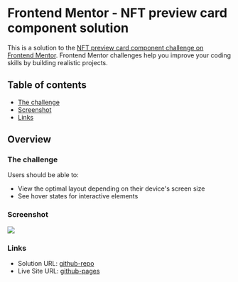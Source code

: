 # Frontend Mentor - NFT preview card component solution

This is a solution to the [NFT preview card component challenge on Frontend Mentor](https://www.frontendmentor.io/challenges/nft-preview-card-component-SbdUL_w0U). Frontend Mentor challenges help you improve your coding skills by building realistic projects. 

## Table of contents

- [The challenge](#the-challenge)
- [Screenshot](#screenshot)
- [Links](#links)


## Overview

### The challenge

Users should be able to:

- View the optimal layout depending on their device's screen size
- See hover states for interactive elements

### Screenshot

![](https://drive.google.com/uc?export=view&id=1qRH5cxqUo1hVcgMgVxPuKJiz8cG7_oiW)


### Links

- Solution URL: [github-repo](https://github.com/rchardp/nft-preview-card-component)
- Live Site URL: [github-pages](https://rchardp.github.io/nft-preview-card-component)
